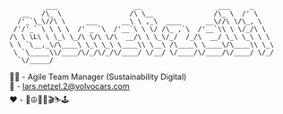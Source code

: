              ___                   __                   ___     _     
       __   /\_ \                 /\ \__               /\_ \  /' \    
      /'_`\_\//\ \     ___      __\ \ ,_\  ____      __\//\ \/\_, \   
     /'/'_` \ \ \ \  /' _ `\  /'__`\ \ \/ /\_ ,`\  /'__`\\ \ \/_/\ \  
    /\ \ \L\ \ \_\ \_/\ \/\ \/\  __/\ \ \_\/_/  /_/\  __/ \_\ \_\ \ \ 
    \ \ `\__,_\/\____\ \_\ \_\ \____\\ \__\ /\____\ \____\/\____\\ \_\
     \ `\_____\\/____/\/_/\/_/\/____/ \/__/ \/____/\/____/\/____/ \/_/
      `\/_____/  

👨‍💼 - Agile Team Manager (Sustainability Digital)  
📧 - lars.netzel.2@volvocars.com  
❤️ - 🎹☮︎🍷🤘🎬⛷️🕹️

